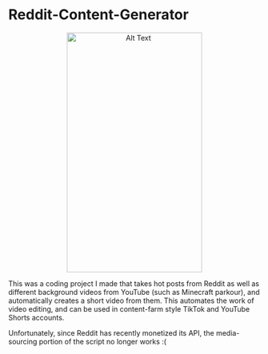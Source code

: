 # Reddit-Content-Generator

<p align='center'>
    <img src="https://github.com/trevorj0108/Reddit-Content-Generator/blob/main/memes_1.gif" width=270 height=480 alt="Alt Text"/>
</p>

<p>
This was a coding project I made that takes hot posts from Reddit as well as different background videos from YouTube (such as Minecraft parkour), and automatically creates a short video from them. This automates the work of video editing, and can be used in content-farm style TikTok and YouTube Shorts accounts.
</p>

<p align="left">
Unfortunately, since Reddit has recently monetized its API, the media-sourcing portion of the script no longer works :(
</p>
